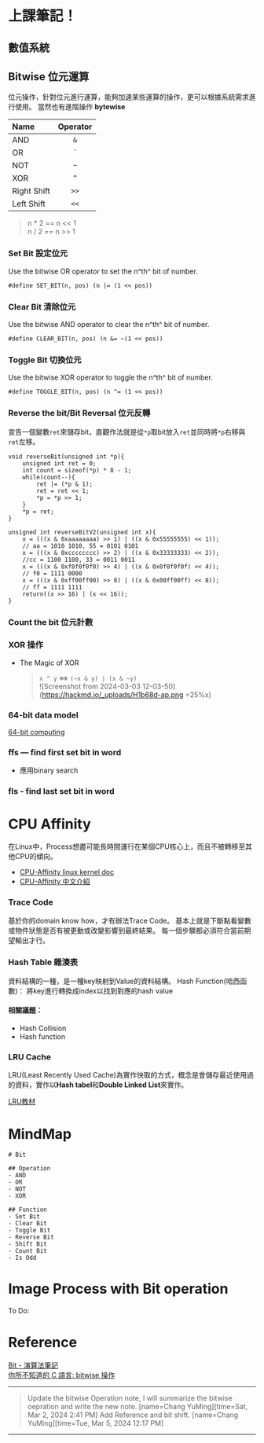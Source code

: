 # 上課筆記！

## 數值系統



## Bitwise 位元運算
位元操作，針對位元進行運算，能夠加速某些運算的操作，更可以根據系統需求進行使用。
當然也有進階操作 **bytewise**  


| Name        | Operator |
|:----------- |:--------:|
| AND         |   `&`    |
| OR          |   `|`    |
| NOT         |   `~`    |
| XOR         |   `^`    |
| Right Shift |   `>>`   |
| Left Shift  |   `<<`   |


> n * 2 == n << 1  
> n / 2 == n >> 1  

### Set Bit 設定位元
Use the bitwise OR operator to set the n^th^ bit of number.  
```c=
#define SET_BIT(n, pos) (n |= (1 << pos))
```

### Clear Bit 清除位元
Use the bitwise AND operator to clear the n^th^ bit of number.  
```c=
#define CLEAR_BIT(n, pos) (n &= ~(1 << pos))
```

### Toggle Bit 切換位元
Use the bitwise XOR operator to toggle the n^th^ bit of number.  

```c=
#define TOGGLE_BIT(n, pos) (n ^= (1 << pos))
```

### Reverse the bit/Bit Reversal 位元反轉

宣告一個變數`ret`來儲存bit，直觀作法就是從`*p`取bit放入`ret`並同時將`*p`右移與`ret`左移。  

```c=
void reverseBit(unsigned int *p){
    unsigned int ret = 0;
    int count = sizeof(*p) * 8 - 1;
    while(count--){
        ret |= (*p & 1);
        ret = ret << 1;
        *p = *p >> 1;
    }
    *p = ret;
}

```
```c=
unsigned int reverseBitV2(unsigned int x){ 
    x = (((x & 0xaaaaaaaa) >> 1) | ((x & 0x55555555) << 1));
    // aa = 1010 1010, 55 = 0101 0101
    x = (((x & 0xcccccccc) >> 2) | ((x & 0x33333333) << 2));
    //cc = 1100 1100, 33 = 0011 0011
    x = (((x & 0xf0f0f0f0) >> 4) | ((x & 0x0f0f0f0f) << 4));  
	// f0 = 1111 0000
    x = (((x & 0xff00ff00) >> 8) | ((x & 0x00ff00ff) << 8));
    // ff = 1111 1111
    return((x >> 16) | (x << 16));
}
```

### Count the bit 位元計數

### XOR 操作
* The Magic of XOR
    > `x ^ y` $\Leftrightarrow$ `(~x & y) | (x & ~y)`  
    > ![Screenshot from 2024-03-03 12-03-50](https://hackmd.io/_uploads/H1b68d-ap.png =25%x)



### 64-bit data model
[64-bit computing](https://en.wikipedia.org/wiki/64-bit_computing)


### ffs — find first set bit in word

* 應用binary search

### fls - find last set bit in word





# CPU Affinity
在Linux中，Process想盡可能長時間運行在某個CPU核心上，而且不被轉移至其他CPU的傾向。

* [CPU-Affinity linux kernel doc](https://www.gnu.org/software/libc/manual/html_node/CPU-Affinity.html)
* [CPU-Affinity 中文介紹](https://hackgrass.blogspot.com/2016/10/cpu-affinity-cpu.html)



### Trace Code
基於你的domain know how，才有辦法Trace Code。
基本上就是下斷點看變數或物件狀態是否有被更動或改變影響到最終結果。
每一個步驟都必須符合當前期望輸出才行。



### Hash Table 雜湊表
資料結構的一種，是一種key映射到Value的資料結構。
Hash Function(哈西函數)： 將key進行轉換成index以找到對應的hash value


#### 相關議題：
* Hash Collision
* Hash function



### LRU Cache
LRU(Least Recently Used Cache)為實作快取的方式，概念是會儲存最近使用過的資料，實作以**Hash tabel**和**Double Linked List**來實作。

[LRU教材](https://josephjsf2.github.io/data/structure/and/algorithm/2020/05/09/LRU.html)



# MindMap
```markmap
# Bit

## Operation
- AND
- OR
- NOT
- XOR

## Function
- Set Bit
- Clear Bit
- Toggle Bit
- Reverse Bit
- Shift Bit
- Count Bit
- Is Odd
```



# Image Process with Bit operation
To Do:


# Reference

[Bit - 演算法筆記](https://web.ntnu.edu.tw/~algo/Bit.html)  
[你所不知道的 C 語言: bitwise 操作](https://hackmd.io/@sysprog/c-prog/%2F%40sysprog%2Fc-bitwise)

---

> Update the bitwise Operation note, I will summarize the bitwise oepration and write the new note. [name=Chang YuMing][time=Sat, Mar 2, 2024 2:41 PM]
> Add Reference and bit shift. [name=Chang YuMing][time=Tue, Mar 5, 2024 12:17 PM]

---